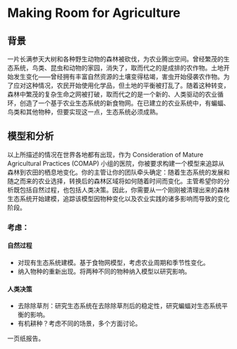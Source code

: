 # Making Room for Agriculture 

## 背景

一片长满参天大树和各种野生动物的森林被砍伐，为农业腾出空间。曾经繁茂的生态系统，鸟类、昆虫和动物的家园，消失了，取而代之的是成排的农作物。土地开始发生变化——曾经拥有丰富自然资源的土壤变得枯竭，害虫开始侵袭农作物。为了应对这种情况，农民开始使用化学品，但土地的平衡被打乱了。随着这种转变，森林中繁茂的复杂生命之网被打破，取而代之的是一个新的、人类驱动的农业循环，创造了一个基于农业生态系统的新食物网。在已建立的农业系统中，有蝙蝠、鸟类和其他物种，但要实现这一点，生态系统必须成熟。

## 模型和分析

以上所描述的情况在世界各地都有出现，作为 Consideration of Mature Agricultural Practices (COMAP) 小组的医院，你被要求构建一个模型来追踪从森林到农田的栖息地变化。你的主管让你的团队牵头确定：随着生态系统的发展和随之而来的农业选择，转换后的森林区域将如何随着时间而变化。主管希望你的分析既包括自然过程，也包括人类决策。因此，你需要从一个刚刚被清理出来的森林生态系统开始建模，追踪该模型因物种变化以及农业实践的诸多影响而导致的变化阶段。

### 考虑：

#### 自然过程

+ 对现有生态系统建模。基于食物网模型，考虑农业周期和季节性变化。
+ 纳入物种的重新出现。将两种不同的物种纳入模型以研究影响。

#### 人类决策

+ 去除除草剂：研究生态系统在去除除草剂后的稳定性，研究蝙蝠对生态系统平衡的影响。
+ 有机耕种？考虑不同的场景，多个方面讨论。

一页纸报告。